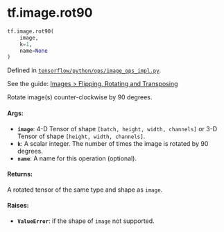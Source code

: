 <div itemscope itemtype="http://developers.google.com/ReferenceObject">
<meta itemprop="name" content="tf.image.rot90" />
<meta itemprop="path" content="Stable" />
</div>

# tf.image.rot90

``` python
tf.image.rot90(
    image,
    k=1,
    name=None
)
```



Defined in [`tensorflow/python/ops/image_ops_impl.py`](https://www.tensorflow.org/code/tensorflow/python/ops/image_ops_impl.py).

See the guide: [Images > Flipping, Rotating and Transposing](../../../../api_guides/python/image.md#Flipping_Rotating_and_Transposing)

Rotate image(s) counter-clockwise by 90 degrees.

#### Args:

* <b>`image`</b>: 4-D Tensor of shape `[batch, height, width, channels]` or
         3-D Tensor of shape `[height, width, channels]`.
* <b>`k`</b>: A scalar integer. The number of times the image is rotated by 90 degrees.
* <b>`name`</b>: A name for this operation (optional).


#### Returns:

A rotated tensor of the same type and shape as `image`.


#### Raises:

* <b>`ValueError`</b>: if the shape of `image` not supported.